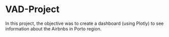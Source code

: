 # VAD-Project

In this project, the objective was to create a dashboard (using Plotly) to see information about the Airbnbs in Porto region.